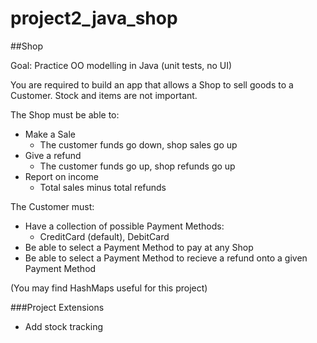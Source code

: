# project2_java_shop

##Shop

Goal: Practice OO modelling in Java (unit tests, no UI)

You are required to build an app that allows a Shop to sell goods to a Customer. Stock and items are not important. 

The Shop must be able to:

* Make a Sale
  - The customer funds go down, shop sales go up
* Give a refund
  - The customer funds go up, shop refunds go up
* Report on income
  - Total sales minus total refunds

The Customer must:

* Have a collection of possible Payment Methods:
  - CreditCard (default), DebitCard
* Be able to select a Payment Method to pay at any Shop
* Be able to select a Payment Method to recieve a refund onto a given Payment Method

(You may find HashMaps useful for this project) 

###Project Extensions

* Add stock tracking
